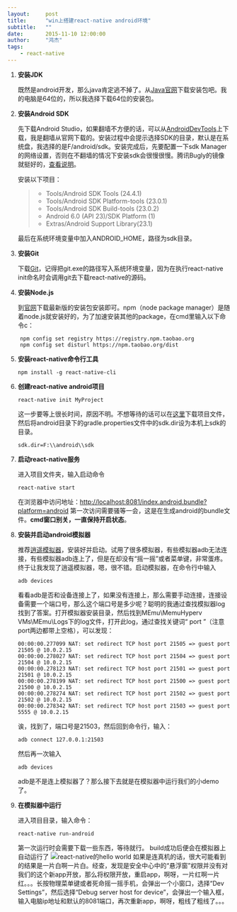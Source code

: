 ```yaml
---
layout:     post
title:      "win上搭建react-native android环境"
subtitle:   ""
date:       2015-11-10 12:00:00
author:     "鸿杰"
tags:
    - react-native
---
```


1. **安装JDK**

	既然是android开发，那么java肯定逃不掉了。从[Java官网](http://www.oracle.com/technetwork/java/javase/downloads/index-jsp-138363.html)下载安装包吧。我的电脑是64位的，所以我选择下载64位的安装包。

2. **安装Android SDK**

	先下载Android Studio，如果翻墙不方便的话，可以从[AndroidDevTools](http://androiddevtools.cn/)上下载，我是翻墙从官网下载的。安装过程中会提示选择SDK的目录，默认是在系统盘，我选择的是F/android/sdk。安装完成后，先要配置一下sdk Manager的网络设置，否则在不翻墙的情况下安装sdk会很慢很慢。腾讯Bugly的镜像就挺好的，[查看说明](http://android-mirror.bugly.qq.com:8080/include/usage.html)。

	安装以下项目：

	> * Tools/Android SDK Tools (24.4.1)
	> * Tools/Android SDK Platform-tools (23.0.1)
	> * Tools/Android SDK Build-tools (23.0.2)
	> * Android 6.0 (API 23)/SDK Platform (1)
	> * Extras/Android Support Library(23.1)

	最后在系统环境变量中加入ANDROID_HOME，路径为sdk目录。

3. **安装Git**

	下载[Git](https://git-for-windows.github.io/)，记得把git.exe的路径写入系统环境变量，因为在执行react-native init命名时会调用git去下载react-native的源码。

4. **安装Node.js**

	到[官网](https://nodejs.org/)下载最新版的安装包安装即可。npm（node package manager）是随着node.js就安装好的，为了加速安装其他的package，在cmd里输入以下命令c：

```
	npm config set registry https://registry.npm.taobao.org
	npm config set disturl https://npm.taobao.org/dist
```

5. **安装react-native命令行工具**

	```
	npm install -g react-native-cli
	```

6. **创建react-native android项目**

	```
	react-native init MyProject
	```
	这一步要等上很长时间，原因不明。不想等待的话可以在[这里](http://react-native.cn/bbs/post/35)下载项目文件，然后将android目录下的gradle.properties文件中的sdk.dir设为本机上sdk的目录。

	```
	sdk.dir=F:\\android\\sdk
	```

7. **启动react-native服务**

	进入项目文件夹，输入启动命令

	```
	react-native start
	```
	在浏览器中访问地址：<http://localhost:8081/index.android.bundle?platform=android>
	第一次访问需要骚等一会，这是在生成android的bundle文件。**cmd窗口别关，一直保持开启状态**。

8. **安装并启动android模拟器**

	推荐[逍遥模拟器](http://www.xyaz.cn/)，安装好并启动。试用了很多模拟器，有些模拟器adb无法连接，有些模拟器adb连上了，但是在却没有“摇一摇”或者菜单键，非常蛋疼。终于让我发现了逍遥模拟器，嗯，很不错。启动模拟器，在命令行中输入

	```
	adb devices
	```
	看看adb是否和设备连接上了，如果没有连接上，那么需要手动连接，连接设备需要一个端口号，那么这个端口号是多少呢？聪明的我通过查找模拟器log找到了答案。打开模拟器安装目录，然后找到MEmu\MemuHyperv VMs\MEmu\Logs下的log文件，打开此log，通过查找关键词“ port ”（注意port两边都带上空格），可以发现：

	```
	00:00:00.277099 NAT: set redirect TCP host port 21505 => guest port 21505 @ 10.0.2.15
	00:00:00.278027 NAT: set redirect TCP host port 21504 => guest port 21504 @ 10.0.2.15
	00:00:00.278123 NAT: set redirect TCP host port 21501 => guest port 21501 @ 10.0.2.15
	00:00:00.278199 NAT: set redirect TCP host port 21500 => guest port 21500 @ 10.0.2.15
	00:00:00.278274 NAT: set redirect TCP host port 21502 => guest port 21502 @ 10.0.2.15
	00:00:00.278342 NAT: set redirect TCP host port 21503 => guest port 5555 @ 10.0.2.15
	```
	诶，找到了，端口号是21503，然后回到命令行，输入：

	```
	adb connect 127.0.0.1:21503
	```
	然后再一次输入

	```
	adb devices
	```
	adb是不是连上模拟器了？那么接下去就是在模拟器中运行我们的小demo了。

9. **在模拟器中运行**

	进入项目目录，输入命令：

	```
	react-native run-android
	```
	第一次运行时会需要下载一些东西，等待就行。
	build成功后便会在模拟器上自动运行了
	![react-native的hello world](http://7u2qiz.com1.z0.glb.clouddn.com/QQ截图20151111131648.png)
	如果是连真机的话，很大可能看到的结果是一片白啊一片白。经查，发现是安全中心中的“悬浮窗”权限并没有对我们的这个新app开放，那么将权限开放，重启app，啊呀，一片红啊一片红。。。长按物理菜单键或者死命摇一摇手机，会弹出一个小窗口，选择“Dev Settings”，然后选择“Debug server host for device”，会弹出一个输入框，输入电脑ip地址和默认的8081端口，再次重新app，啊呀，粗线了粗线了。。。